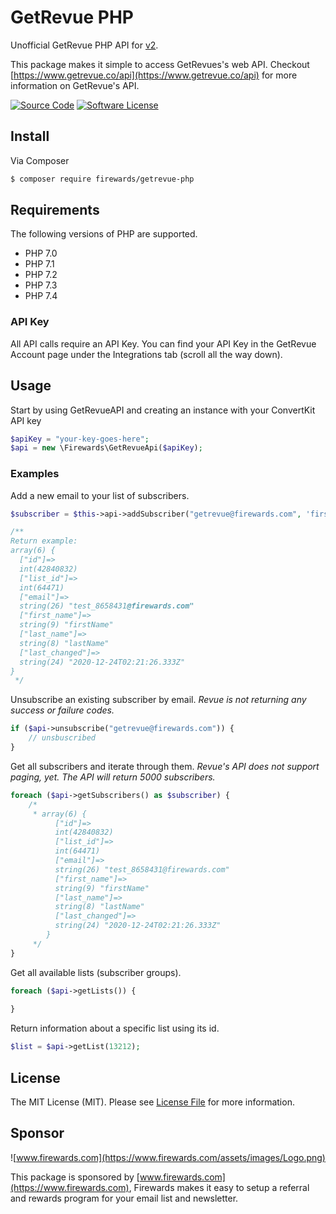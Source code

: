 # GetRevue PHP
Unofficial GetRevue PHP API for [v2](https://www.getrevue.co/api).

This package makes it simple to access GetRevues's web API. Checkout [https://www.getrevue.co/api](https://www.getrevue.co/api) for more information on GetRevue's API.

[![Source Code](https://img.shields.io/badge/source-getrevue--php-blue)](https://github.com/Firewards/getrevue-php)
[![Software License](https://img.shields.io/badge/license-MIT-brightgreen.svg?style=flat-square)](https://github.com/Firewards/getrevue-php/blob/master/LICENSE)

## Install

Via Composer

``` bash
$ composer require firewards/getrevue-php
```

## Requirements

The following versions of PHP are supported.

* PHP 7.0
* PHP 7.1
* PHP 7.2
* PHP 7.3
* PHP 7.4

### API Key
All API calls require an API Key. You can find your API Key in the GetRevue Account page under the Integrations tab (scroll all the way down).

## Usage
Start by using GetRevueAPI and creating an instance with your ConvertKit API key
```php
$apiKey = "your-key-goes-here";
$api = new \Firewards\GetRevueApi($apiKey);
```
### Examples

Add a new email to your list of subscribers.
```php
$subscriber = $this->api->addSubscriber("getrevue@firewards.com", 'firstName', 'lastName');

/**
Return example:
array(6) {
  ["id"]=>
  int(42840832)
  ["list_id"]=>
  int(64471)
  ["email"]=>
  string(26) "test_8658431@firewards.com"
  ["first_name"]=>
  string(9) "firstName"
  ["last_name"]=>
  string(8) "lastName"
  ["last_changed"]=>
  string(24) "2020-12-24T02:21:26.333Z"
}
 */
```

Unsubscribe an existing subscriber by email. *Revue is not returning any success or failure codes.*
```php
if ($api->unsubscribe("getrevue@firewards.com")) {
    // unsbuscribed
}
```

Get all subscribers and iterate through them. *Revue's API does not support paging, yet. The API will return 5000 subscribers.*
```php
foreach ($api->getSubscribers() as $subscriber) {
    /*
     * array(6) {
          ["id"]=>
          int(42840832)
          ["list_id"]=>
          int(64471)
          ["email"]=>
          string(26) "test_8658431@firewards.com"
          ["first_name"]=>
          string(9) "firstName"
          ["last_name"]=>
          string(8) "lastName"
          ["last_changed"]=>
          string(24) "2020-12-24T02:21:26.333Z"
        }
     */
}
```

Get all available lists (subscriber groups).
```php
foreach ($api->getLists()) {
    
}
```

Return information about a specific list using its id.
```php
$list = $api->getList(13212);
```

## License

The MIT License (MIT). Please see [License File](https://github.com/Firewards/getrevue-php/blob/master/LICENSE) for more information.

## Sponsor

![www.firewards.com](https://www.firewards.com/assets/images/Logo.png)

This package is sponsored by [www.firewards.com](https://www.firewards.com), Firewards makes it easy to setup a referral and rewards program for your email list and newsletter.
